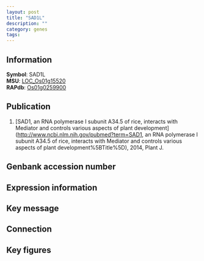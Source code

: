 ```yaml
---
layout: post
title: "SAD1L"
description: ""
category: genes
tags: 
---
```


## Information
__Symbol__: SAD1L  
__MSU__: [LOC_Os01g15520](http://rice.plantbiology.msu.edu/cgi-bin/ORF_infopage.cgi?orf=LOC_Os01g15520)  
__RAPdb__: [Os01g0259900](http://rapdb.dna.affrc.go.jp/viewer/gbrowse_details/irgsp1?name=Os01g0259900)  

## Publication
1. [SAD1, an RNA polymerase I subunit A34.5 of rice, interacts with Mediator and controls various aspects of plant development](http://www.ncbi.nlm.nih.gov/pubmed?term=SAD1, an RNA polymerase I subunit A34.5 of rice, interacts with Mediator and controls various aspects of plant development%5BTitle%5D), 2014, Plant J.

## Genbank accession number

## Expression information

## Key message

## Connection

## Key figures


